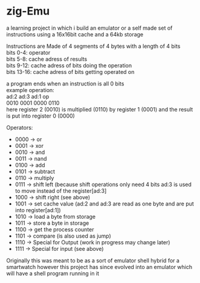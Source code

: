 # zig-Emu
a learning project in which i build an emulator or a self made set of instructions using a 16x16bit cache and a 64kb storage  

Instructions are Made of 4 segments of 4 bytes with a length of 4 bits  
bits 0-4: operator  
bits 5-8: cache adress of results  
bits 9-12: cache adress of bits doing the operation  
bits 13-16: cache adress of bits getting operated on  

a program ends when an instruction is all 0 bits  
example operation:  
ad:2 ad:3 ad:1 op  
0010 0001 0000 0110  
here register 2 (0010) is multiplied (0110) by register 1 (0001) and the result is put into register 0 (0000)

Operators:
- 0000 -> or
- 0001 -> xor
- 0010 -> and
- 0011 -> nand
- 0100 -> add
- 0101 -> subtract
- 0110 -> multiply
- 0111 -> shift left (because shift operations only need 4 bits ad:3 is used to move instead of the register[ad:3] 
- 1000 -> shift right (see above)
- 1001 -> set cache value (ad:2 and ad:3 are read as one byte and are put into register[ad:1])
- 1010 -> load a byte from storage
- 1011 -> store a byte in storage
- 1100 -> get the process counter 
- 1101 -> compare (is also used as jump)
- 1110 -> Special for Output (work in progress may change later)
- 1111 -> Special for input (see above)

Originally this was meant to be as a sort of emulator shell hybrid for a smartwatch however this project has since evolved into an emulator which will have a shell program running in it 
